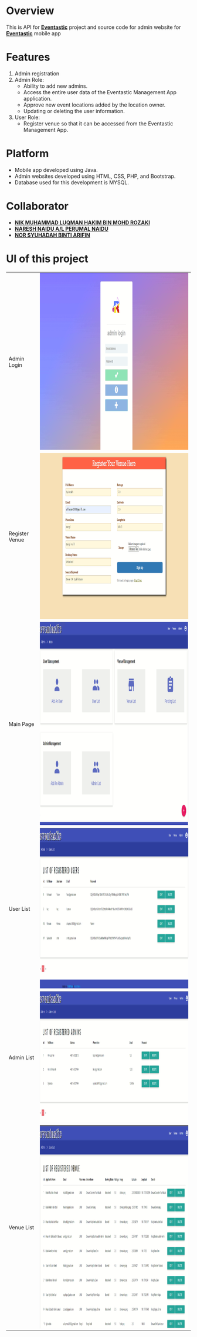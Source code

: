 # Overview

This is API for **[Eventastic](https://github.com/luqmaneo/Eventastic)** project and source code for admin website for **[Eventastic](https://github.com/luqmaneo/Eventastic)** mobile app

# Features
1. Admin registration
2. Admin Role:
   - Ability to add new admins.
   - Access the entire user data of the Eventastic Management App application.
   - Approve new event locations added by the location owner.
   - Updating or deleting the user information.
3. User Role:
   - Register venue so that it can be accessed from the Eventastic Management App.
  
# Platform
- Mobile app developed using Java.
- Admin websites developed using HTML, CSS, PHP, and Bootstrap.
- Database used for this development is MYSQL.

# Collaborator
- **[NIK MUHAMMAD LUQMAN HAKIM BIN MOHD ROZAKI](https://github.com/LuqmanMohd)**
- **[NARESH NAIDU A/L PERUMAL NAIDU](https://github.com/DeadPool9090)**
- **[NOR SYUHADAH BINTI ARIFIN](https://github.com/syuhadah99)**

# UI of this project

<table>
     <tr>
         <td>Admin Login</td>
         <td><img src="UI/AdminLogin.png" width=889 height=481></td>
     </tr>
      <tr>
         <td>Register Venue</td>
         <td><img src="UI/RegisterVenue.png" width=909 height=451></td>
      </tr>
      <tr>
         <td>Main Page</td>
         <td><img src="UI/MainPage.png" width=1038 height=552></td>
      </tr>
      <tr>
         <td>User List</td>
         <td><img src="UI/UserList.png" width=1099 height=436></td>
      </tr>
      <tr>
         <td>Admin List</td>
         <td><img src="UI/AdminList.png" width=1060 height=355></td>
      </tr>
      <tr>
         <td>Venue List</td>
         <td><img src="UI/VenueList.png" width=1093 height=552></td>
      </tr>
</table>
